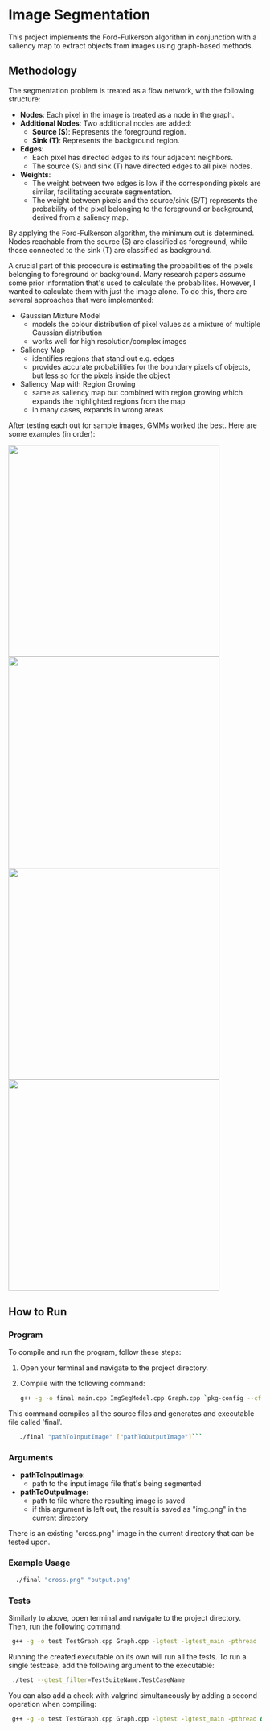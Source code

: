 # Image Segmentation

This project implements the Ford-Fulkerson algorithm in conjunction with a saliency map to extract objects from images using graph-based methods.

## Methodology

The segmentation problem is treated as a flow network, with the following structure:

- **Nodes**: Each pixel in the image is treated as a node in the graph.
- **Additional Nodes**: Two additional nodes are added:
  - **Source (S)**: Represents the foreground region.
  - **Sink (T)**: Represents the background region.
- **Edges**: 
  - Each pixel has directed edges to its four adjacent neighbors.
  - The source (S) and sink (T) have directed edges to all pixel nodes.
- **Weights**:
  - The weight between two edges is low if the corresponding pixels are similar, facilitating accurate segmentation.
  - The weight between pixels and the source/sink (S/T) represents the probability of the pixel belonging to the foreground or background, derived from a saliency map.

By applying the Ford-Fulkerson algorithm, the minimum cut is determined. Nodes reachable from the source (S) are classified as foreground, while those connected to the sink (T) are classified as background.

A crucial part of this procedure is estimating the probabilities of the pixels belonging to foreground or background. Many research papers assume some prior information that's used to calculate the probabilites. However, I wanted to calculate them with just the image alone. To do this, there are several approaches that were implemented:
 - Gaussian Mixture Model
   - models the colour distribution of pixel values as a mixture of multiple Gaussian distribution
   - works well for high resolution/complex images
 - Saliency Map
   - identifies regions that stand out e.g. edges
   - provides accurate probabilities for the boundary pixels of objects, but less so for the pixels inside the object 
 - Saliency Map with Region Growing
   - same as saliency map but combined with region growing which expands the highlighted regions from the map
   - in many cases, expands in wrong areas 

After testing each out for sample images, GMMs worked the best. Here are some examples (in order):

<img src="hero.png" width="420" height="420">
<img src="images/hero_gmm.png" width="420" height="420">
<img src="images/hero_saliency.png" width="420" height="420">
<img src="images/hero_salienceyWithRegionGrowing.png" width="420" height="420">

## How to Run
### Program

To compile and run the program, follow these steps:

1. Open your terminal and navigate to the project directory.
2. Compile with the following command:

   ```bash
   g++ -g -o final main.cpp ImgSegModel.cpp Graph.cpp `pkg-config --cflags --libs opencv4`
   ```

This command compiles all the source files and generates and executable file called 'final'.

  ```bash
     ./final "pathToInputImage" ["pathToOutputImage"]```
  ```
### Arguments

- **pathToInputImage**:
  - path to the input image file that's being segmented
- **pathToOutpuImage**:
  - path to file where the resulting image is saved
  - if this argument is left out, the result is saved as "img.png" in the current directory

There is an existing "cross.png" image in the current directory that can be tested upon.
 
### Example Usage

  ```bash
    ./final "cross.png" "output.png"
  ```

### Tests

Similarly to above, open terminal and navigate to the project directory. Then, run the following command:

  ```bash
   g++ -g -o test TestGraph.cpp Graph.cpp -lgtest -lgtest_main -pthread
   ```

Running the created executable on its own will run all the tests.
To run a single testcase, add the following argument to the executable:

  ```bash
   ./test --gtest_filter=TestSuiteName.TestCaseName
   ```

You can also add a check with valgrind simultaneously by adding a second operation when compiling:

  ```bash
   g++ -g -o test TestGraph.cpp Graph.cpp -lgtest -lgtest_main -pthread && valgrind --leak-check=full
   ```



